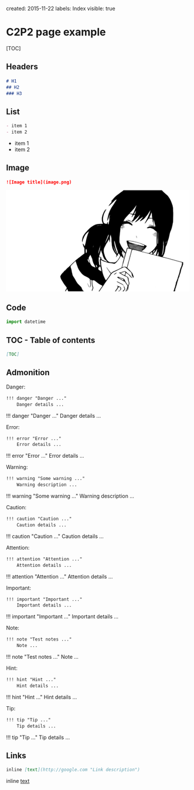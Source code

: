 created: 2015-11-22
labels: Index
visible: true

# C2P2 page example

[TOC]

## Headers

```markdown
# H1
## H2
### H3
```

## List

```markdown
- item 1
- item 2
```

- item 1
- item 2

## Image

```markdown
![Image title](image.png)
```

![Image example](image.png)

## Code

```python
import datetime
```

## TOC - Table of contents

```markdown
[TOC]
```

## Admonition

Danger:

```markdown
!!! danger "Danger ..."
    Danger details ...
```

!!! danger "Danger ..."
    Danger details ...

Error:

```markdown
!!! error "Error ..."
    Error details ...
```

!!! error "Error ..."
    Error details ...

Warning:

```markdown
!!! warning "Some warning ..."
    Warning description ...
```

!!! warning "Some warning ..."
    Warning description ...

Caution:

```markdown
!!! caution "Caution ..."
    Caution details ...
```

!!! caution "Caution ..."
    Caution details ...

Attention:

```markdown
!!! attention "Attention ..."
    Attention details ...
```

!!! attention "Attention ..."
    Attention details ...

Important:

```markdown
!!! important "Important ..."
    Important details ...
```

!!! important "Important ..."
    Important details ...

Note:

```markdown
!!! note "Test notes ..."
    Note ...
```

!!! note "Test notes ..."
    Note ...

Hint:

```markdown
!!! hint "Hint ..."
    Hint details ...
```

!!! hint "Hint ..."
    Hint details ...

Tip:

```markdown
!!! tip "Tip ..."
    Tip details ...
```

!!! tip "Tip ..."
    Tip details ...

## Links

```markdown
inline [text](http://google.com "Link description")
```

inline [text](http://google.com "Link description")
